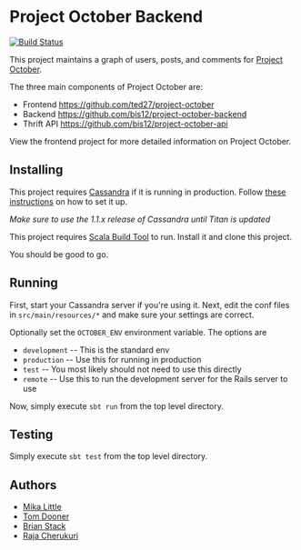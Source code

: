 Project October Backend
=======================
[![Build Status](https://api.travis-ci.org/bis12/project-october-backend.png)](https://travis-ci.org/bis12/project-october-backend)

This project maintains a graph of users, posts, and comments for [Project October](https://github.com/ted27/project-october).

The three main components of Project October are:

* Frontend https://github.com/ted27/project-october
* Backend https://github.com/bis12/project-october-backend
* Thrift API https://github.com/bis12/project-october-api

View the frontend project for more detailed information on Project October.

Installing
----------
This project requires [Cassandra](http://wiki.apache.org/cassandra/) if it is running in production.
Follow [these instructions](http://wiki.apache.org/cassandra/GettingStarted) on how to set it up.

*Make sure to use the 1.1.x release of Cassandra until Titan is updated*

This project requires [Scala Build Tool](http://www.scala-sbt.org/) to run.  Install it and clone this project.

You should be good to go.

Running
-------
First, start your Cassandra server if you're using it.  Next, edit the conf files in `src/main/resources/*` and make sure your settings are correct.  

Optionally set the `OCTOBER_ENV` environment variable.  The options are

* `development` -- This is the standard env
* `production` -- Use this for running in production
* `test` -- You most likely should not need to use this directly
* `remote` -- Use this to run the development server for the Rails server to use

Now, simply execute `sbt run` from the top level directory.

Testing
-------
Simply execute `sbt test` from the top level directory.

Authors
-------
* [Mika Little](http://letsgetmikaawebsite.com)
* [Tom Dooner](http://tomdooner.com)
* [Brian Stack](http://brianstack.net)
* [Raja Cherukuri](http://rxc178.github.com/)
